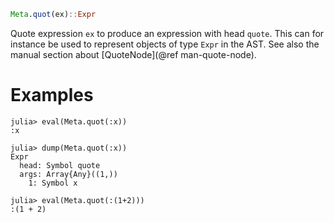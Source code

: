 ```julia
Meta.quot(ex)::Expr
```

Quote expression `ex` to produce an expression with head `quote`. This can for instance be used to represent objects of type `Expr` in the AST. See also the manual section about [QuoteNode](@ref man-quote-node).

# Examples

```jldoctest
julia> eval(Meta.quot(:x))
:x

julia> dump(Meta.quot(:x))
Expr
  head: Symbol quote
  args: Array{Any}((1,))
    1: Symbol x

julia> eval(Meta.quot(:(1+2)))
:(1 + 2)
```

